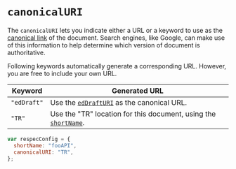 # `canonicalURI`

The `canonicalURI` lets you indicate either a URL or a keyword to use as the [canonical link](https://en.wikipedia.org/wiki/Canonical_link_element) of the document. Search engines, like Google, can make use of this information to help determine which version of document is authoritative.

Following keywords automatically generate a corresponding URL. However, you are free to include your own URL.

| Keyword     | Generated URL                                                                |
| ----------- | ---------------------------------------------------------------------------- |
| `"edDraft"` | Use the [`edDraftURI`](edDraftURI) as the canonical URL.                     |
| `"TR"`      | Use the "TR" location for this document, using the [`shortName`](shortName). |

```js "example": "The following will result in a canonical URL of https://www.w3.org/TR/fooAPI."
var respecConfig = {
  shortName: "fooAPI",
  canonicalURI: "TR",
};
```
